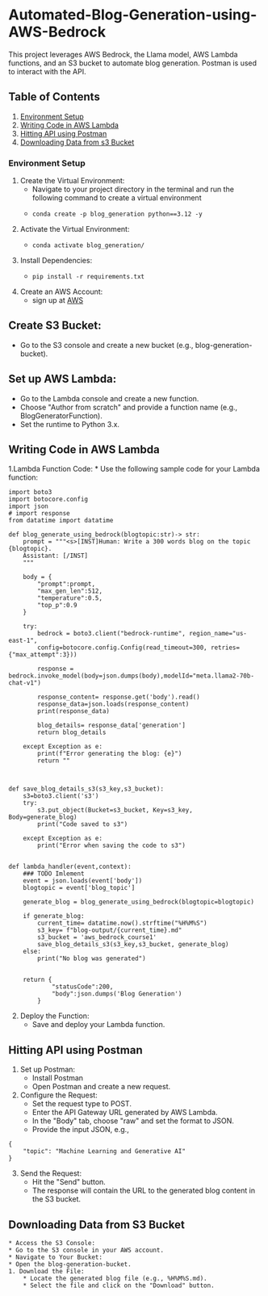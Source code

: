 # Automated-Blog-Generation-using-AWS-Bedrock

This project leverages AWS Bedrock, the Llama model, AWS Lambda functions, and an S3 bucket to automate blog generation. Postman is used to interact with the API.

## Table of Contents
1. [Environment Setup](#environment-setup)
2. [Writing Code in AWS Lambda](#writing-code-in-aws-lambda)
3. [Hitting API using Postman](#hitting-api-using-postman)
4. [Downloading Data from s3 Bucket](#downloading-data-from-s3-bucket)


### Environment Setup
1. Create the Virtual Environment:
   * Navigate to your project directory in the terminal and run the following command to create a virtual environment
   * ```
     conda create -p blog_generation python==3.12 -y
     ````
2. Activate the Virtual Environment:
   * ```
     conda activate blog_generation/
     ```
3. Install Dependencies:
   * ```
     pip install -r requirements.txt
     ```
4. Create an AWS Account:
   * sign up at [AWS](https://aws.amazon.com/free/?gclid=CjwKCAjw7s20BhBFEiwABVIMrbgs05gFnAk8X9yETT2vVUQcAcyhPT64-JgwuPvVAFyts4pC2KgJBBoC644QAvD_BwE&trk=2738afd4-9401-4d18-8e3e-1b1c194dea07&sc_channel=ps&ef_id=CjwKCAjw7s20BhBFEiwABVIMrbgs05gFnAk8X9yETT2vVUQcAcyhPT64-JgwuPvVAFyts4pC2KgJBBoC644QAvD_BwE:G:s&s_kwcid=AL!4422!3!509606977827!p!!g!!aws%20amazon%20com!12618685604!120373367976)

## Create S3 Bucket:
   * Go to the S3 console and create a new bucket (e.g., blog-generation-bucket).
## Set up AWS Lambda:
   * Go to the Lambda console and create a new function.
   * Choose "Author from scratch" and provide a function name (e.g., BlogGeneratorFunction).
   * Set the runtime to Python 3.x.
  
## Writing Code in AWS Lambda
   1.Lambda Function Code:
        * Use the following sample code for your Lambda function:
```
import boto3
import botocore.config
import json
# import response
from datatime import datatime

def blog_generate_using_bedrock(blogtopic:str)-> str:
    prompt = """<s>[INST]Human: Write a 300 words blog on the topic {blogtopic}.
    Assistant: [/INST]
    """

    body = {
        "prompt":prompt,
        "max_gen_len":512,
        "temperature":0.5,
        "top_p":0.9
    }

    try:
        bedrock = boto3.client("bedrock-runtime", region_name="us-east-1",
        config=botocore.config.Config(read_timeout=300, retries={"max_attempt":3}))

        response = bedrock.invoke_model(body=json.dumps(body),modelId="meta.llama2-70b-chat-v1")

        response_content= response.get('body').read()
        response_data=json.loads(response_content)
        print(response_data)

        blog_details= response_data['generation']
        return blog_details

    except Exception as e:
        print(f"Error generating the blog: {e}")
        return ""



def save_blog_details_s3(s3_key,s3_bucket):
    s3=boto3.client('s3')
    try:
        s3.put_object(Bucket=s3_bucket, Key=s3_key, Body=generate_blog)
        print("Code saved to s3")

    except Exception as e:
        print("Error when saving the code to s3")


def lambda_handler(event,context):
    ### TODO Imlement
    event = json.loads(event['body'])
    blogtopic = event['blog_topic']

    generate_blog = blog_generate_using_bedrock(blogtopic=blogtopic)

    if generate_blog:
        current_time= datatime.now().strftime("%H%M%S")
        s3_key= f"blog-output/{current_time}.md"
        s3_bucket = 'aws_bedrock_course1'
        save_blog_details_s3(s3_key,s3_bucket, generate_blog)
    else:
        print("No blog was generated")


    return {
            "statusCode":200,
            "body":json.dumps('Blog Generation')
        }

```

2. Deploy the Function:
   * Save and deploy your Lambda function.

## Hitting API using Postman
   1. Set up Postman:
      * Install Postman
      * Open Postman and create a new request.
  2. Configure the Request:
     * Set the request type to POST.
     * Enter the API Gateway URL generated by AWS Lambda.
     * In the "Body" tab, choose "raw" and set the format to JSON.
     * Provide the input JSON, e.g.,

```
{
    "topic": "Machine Learning and Generative AI"
}
```
3. Send the Request:
   * Hit the "Send" button.
   * The response will contain the URL to the generated blog content in the S3 bucket.
    
## Downloading Data from S3 Bucket
    * Access the S3 Console:
    * Go to the S3 console in your AWS account.
    * Navigate to Your Bucket:
    * Open the blog-generation-bucket.
    1. Download the File:
        * Locate the generated blog file (e.g., %H%M%S.md).
        * Select the file and click on the "Download" button.
